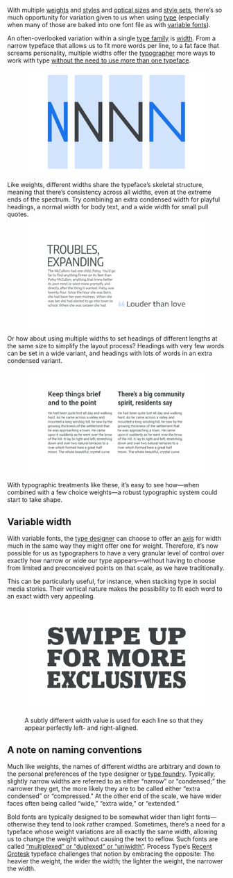 
With multiple [weights](/glossary/weight) and [styles](/glossary/style) and [optical sizes](/glossary/optical_sizes) and [style sets](/glossary/stylistic_sets), there’s so much opportunity for variation given to us when using [type](/glossary/type) (especially when many of those are baked into one font file as with [variable fonts](/glossary/variable_fonts)).

An often-overlooked variation within a single [type family](/glossary/family_or_type_family_or_font_family) is [width](/glossary/width). From a narrow typeface that allows us to fit more words per line, to a fat face that screams personality, multiple widths offer the [typographer](/glossary/typographer) more ways to work with type [without the need to use more than one typeface](/lesson/pairing_typefaces).

<figure>

![The “N” character rendered in four different widths, with a faint background shape drawing attention to the width of the entire glyph.](images/2.4.1.svg)

</figure>

Like weights, different widths share the typeface’s skeletal structure, meaning that there’s consistency across all widths, even at the extreme ends of the spectrum. Try combining an extra condensed width for playful headings, a normal width for body text, and a wide width for small pull quotes.

<figure>

![Three different widths of the same typeface used for three different elements.](images/2.4.2.svg)

</figure>

Or how about using multiple widths to set headings of different lengths at the same size to simplify the layout process? Headings with very few words can be set in a wide variant, and headings with lots of words in an extra condensed variant.

<figure>

![On the left, a bold heading followed by a paragraph of body text; on the right, the same, but with a narrower width used for the heading to accommodate the longer text.](images/2.4.3.svg)

</figure>

With typographic treatments like these, it’s easy to see how—when combined with a few choice weights—a robust typographic system could start to take shape.

[//]: # (above, link to “typographic system” when article is live.)

## Variable width

With variable fonts, the [type designer](/glossary/type_designer) can choose to offer an [axis](/glossary/axis_in_variable_fonts) for width much in the same way they might offer one for weight. Therefore, it’s now possible for us as typographers to have a very granular level of control over exactly how narrow or wide our type appears—without having to choose from limited and preconceived points on that scale, as we have traditionally.

This can be particularly useful, for instance, when stacking type in social media stories. Their vertical nature makes the possibility to fit each word to an exact width very appealing.

<figure>

![The sentence “swipe up for more exclusives” split over three lines of types. A subtly different width value is used for each line so that they appear perfectly left- and right-aligned.](images/2.4.4.svg)

<figcaption>
A subtly different width value is used for each line so that they appear perfectly left- and right-aligned.
</figcaption>

</figure>

## A note on naming conventions

Much like weights, the names of different widths are arbitrary and down to the personal preferences of the type designer or [type foundry](/glossary/type_foundry). Typically, slightly narrow widths are referred to as either “narrow” or “condensed;” the narrower they get, the more likely they are to be called either “extra condensed” or “compressed.” At the other end of the scale, we have wider faces often being called “wide,” “extra wide,” or “extended.”

Bold fonts are typically designed to be somewhat wider than light fonts—otherwise they tend to look rather cramped. Sometimes, there’s a need for a typeface whose weight variations are all exactly the same width, allowing us to change the weight without causing the text to reflow. Such fonts are called [“multiplexed” or “duplexed” or “uniwidth”](/glossary/multiplexed_duplexed_uniwidth). Process Type’s [Recent Grotesk](https://processtypefoundry.com/fonts/recent-grotesk/try-it) typeface challenges that notion by embracing the opposite: The heavier the weight, the wider the width; the lighter the weight, the narrower the width.
